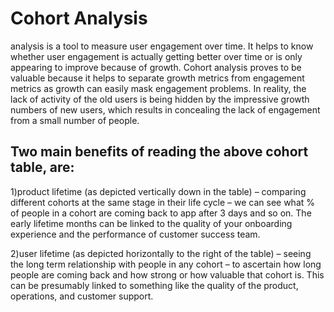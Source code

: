 # Cohort Analysis

analysis is a tool to measure user engagement over time. It helps to know whether user engagement is 
actually getting better over time or is only appearing to improve because of growth.
Cohort analysis proves to be valuable because it helps to separate growth metrics from engagement metrics 
as growth can easily mask engagement problems. 
In reality, the lack of activity of the old users is being hidden by the impressive growth numbers of new users,
which results in concealing the lack of engagement from a small number of people.

## Two main benefits of reading the above cohort table, are:

1)product lifetime (as depicted vertically down in the table) – comparing different cohorts at the same stage in
  their life cycle – we can see what % of people in a cohort are coming back to app after 3 days and so on. The 
  early lifetime months can be linked to the quality of your onboarding experience and the performance of customer success team.

2)user lifetime (as depicted horizontally to the right of the table) – seeing the long term relationship with 
  people in any cohort – to ascertain how long people are coming back and how strong or how valuable that cohort is.
  This can be presumably linked to something like the quality of the product, operations, and customer support.
